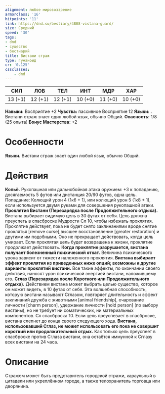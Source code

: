 ```yaml
---
alignment: любое мировоззрение
armorclass: '16'
hitpoints: '11'
link: https://dnd.su/bestiary/4808-vistana-guard/
size: Средний
speed: '30'
tags:
- dnd
- существо
- бестиарий
title: Вистани страж
type: Гуманоид
cr: '0.125'
cssclasses:
    - dnd
---
```



| СИЛ | ЛОВ | ТЕЛ | ИНТ | МДР | ХАР |
|---|---|---|---|---|---|
| 13 (+1) | 12 (+1) | 12 (+1) | 10 (+0) | 11 (+0) | 10 (+0) |
**Навыки:** Восприятие +2
**Чувства:** пассивное Восприятие 12
**Языки:** . Вистани страж знает один любой язык, обычно Общий.
**Опасность:** 1/8 (25 опыта)
**Бонус Мастерства:** +2


# Особенности
**Языки.** Вистани страж знает один любой язык, обычно Общий.


# Действия
**Копьё.** Рукопашная или дальнобойная атака оружием: +3 к попаданию, досягаемость 5 футов или дистанция 20/60 футов, одна цель. Попадание: Колющий урон 4 (1к6 + 1), или колющий урон 5 (1к8 + 1), если используется двумя руками для совершения рукопашной атаки.
**Проклятия Вистани (Перезарядка после Продолжительного отдыха).** Вистана выбирает видимую цель в 30 футах от себя. Цель должна преуспеть в спасброске Мудрости Сл 10, чтобы избежать проклятия. Проклятие действует, пока не будет снято заклинаниями вроде снятие проклятья [remove curse],высшее восстановление [greater restoration] и другими им подобными. Оно не прекращает действовать, когда цель умирает. Если проклятая цель будет возвращена к жизни, проклятие продолжает действовать.
**Когда проклятие разрушается, вистана получает болезненный психический откат.** Величина психического урона зависит от тяжести наложенного проклятия.
**Вистана выбирает эффект проклятия из приведенных ниже опций; возможны и другие варианты проклятий вистани.** Все такие эффекты, по окончании своего действия, наносят урон психической энергией вистани, наложившему его.
**Сглаз (Перезарядка после Короткого или Продолжительного отдыха).** Действием вистана может выбрать целью существо, которое он может видеть, в 10 футах от себя. Эта волшебная способность, которую вистани называют Сглазом, повторяет длительность и эффект заклинаний дружба с животными [animal friendship], очарование личности [charm person], удержание личности [hold person] (по выбору вистаны), но не требует ни соматических, ни материальных компонентов. Сл спасброска 10. Если цель преуспевает в спасброске, вистана слепнет до конца своего следующего хода.
**Вистана, использовавший Сглаз, не может использовать его пока не совершит короткий или продолжительный отдых.** Как только цель преуспеет в спасброске против Сглаза вистани, она остаётся иммунной к Сглазу всех вистани на 24 часа.


# Описание
Стражем может быть представитель городской стражи, караульный в цитадели или укреплённом городе, а также телохранитель торговца или дворянина.